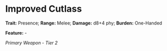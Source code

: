 # Improved Cutlass

**Trait:** Presence; **Range:** Melee; **Damage:** d8+4 phy; **Burden:** One-Handed

**Feature:** -

*Primary Weapon - Tier 2*
